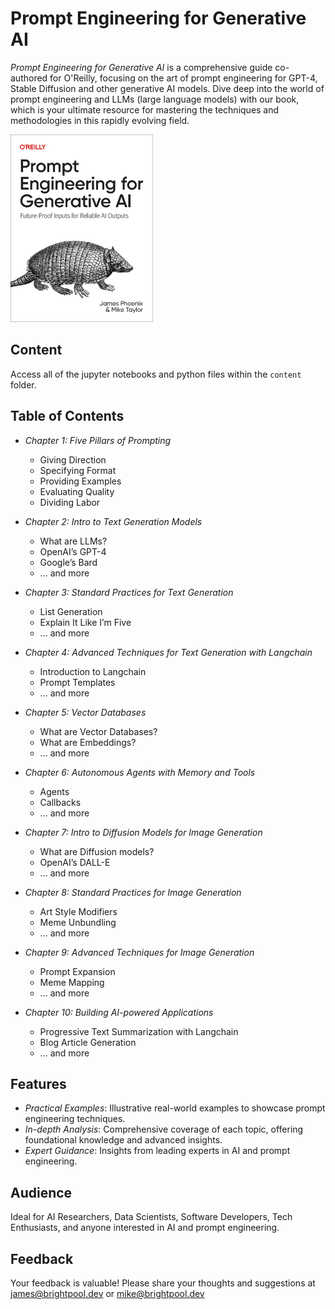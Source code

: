 # Prompt Engineering for Generative AI

_Prompt Engineering for Generative AI_ is a comprehensive guide co-authored for O'Reilly, focusing on the art of prompt engineering for GPT-4, Stable Diffusion and other generative AI models. Dive deep into the world of prompt engineering and LLMs (large language models) with our book, which is your ultimate resource for mastering the techniques and methodologies in this rapidly evolving field.

<a href="https://www.oreilly.com">
    <img src="images/logo.png" alt="Prompt Engineering for Generative AI" style="max-height: 300px;">
</a>

## Content

Access all of the jupyter notebooks and python files within the `content` folder.

## Table of Contents

- _Chapter 1: Five Pillars of Prompting_
    - Giving Direction
    - Specifying Format
    - Providing Examples
    - Evaluating Quality
    - Dividing Labor

- _Chapter 2: Intro to Text Generation Models_
    - What are LLMs?
    - OpenAI’s GPT-4
    - Google’s Bard
    - ... and more

- _Chapter 3: Standard Practices for Text Generation_
    - List Generation
    - Explain It Like I’m Five
    - ... and more

- _Chapter 4: Advanced Techniques for Text Generation with Langchain_
    - Introduction to Langchain
    - Prompt Templates
    - ... and more

- _Chapter 5: Vector Databases_
    - What are Vector Databases?
    - What are Embeddings?
    - ... and more

- _Chapter 6: Autonomous Agents with Memory and Tools_
    - Agents
    - Callbacks
    - ... and more

- _Chapter 7: Intro to Diffusion Models for Image Generation_
    - What are Diffusion models?
    - OpenAI’s DALL-E
    - ... and more

- _Chapter 8: Standard Practices for Image Generation_
    - Art Style Modifiers
    - Meme Unbundling
    - ... and more

- _Chapter 9: Advanced Techniques for Image Generation_
    - Prompt Expansion
    - Meme Mapping
    - ... and more

- _Chapter 10: Building AI-powered Applications_
    - Progressive Text Summarization with Langchain
    - Blog Article Generation
    - ... and more

## Features

- _Practical Examples_: Illustrative real-world examples to showcase prompt engineering techniques.
- _In-depth Analysis_: Comprehensive coverage of each topic, offering foundational knowledge and advanced insights.
- _Expert Guidance_: Insights from leading experts in AI and prompt engineering.

## Audience

Ideal for AI Researchers, Data Scientists, Software Developers, Tech Enthusiasts, and anyone interested in AI and prompt engineering.

## Feedback

Your feedback is valuable! Please share your thoughts and suggestions at [james@brightpool.dev](mailto:james@brightpool.dev) or [mike@brightpool.dev](mailto:mike@brightpool.dev)
